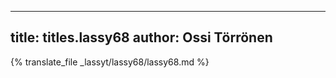 
---
title: titles.lassy68
author: Ossi Törrönen
---
{% translate_file _lassyt/lassy68/lassy68.md %}